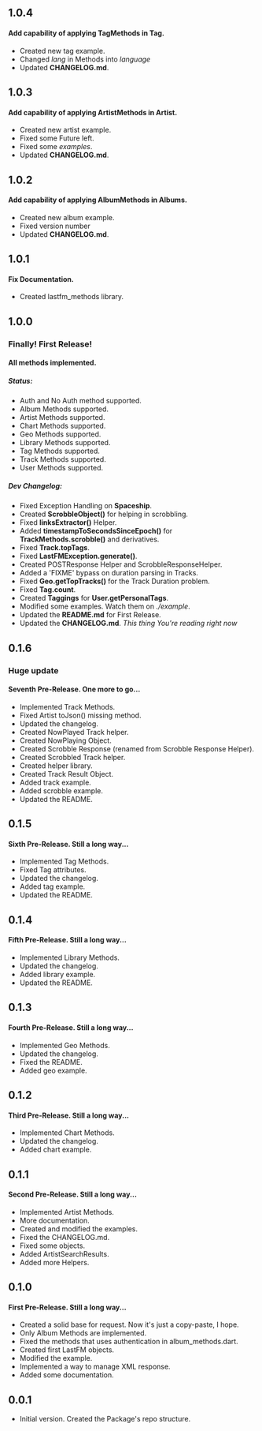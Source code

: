 ## 1.0.4
#### Add capability of applying TagMethods in Tag.

- Created new tag example.
- Changed *lang* in Methods into *language*
- Updated **CHANGELOG.md**.

## 1.0.3
#### Add capability of applying ArtistMethods in Artist.

- Created new artist example.
- Fixed some Future<dynamic> left.
- Fixed some *examples*.
- Updated **CHANGELOG.md**.

## 1.0.2
#### Add capability of applying AlbumMethods in Albums.

- Created new album example.
- Fixed version number
- Updated **CHANGELOG.md**.

## 1.0.1
#### Fix Documentation.

- Created lastfm_methods library.

## 1.0.0
### Finally! First Release!
#### All methods implemented.
##### Status:

- Auth and No Auth method supported.
- Album Methods supported.
- Artist Methods supported.
- Chart Methods supported.
- Geo Methods supported.
- Library Methods supported.
- Tag Methods supported.
- Track Methods supported.
- User Methods supported.

##### Dev Changelog:

- Fixed Exception Handling on **Spaceship**.
- Created **ScrobbleObject()** for helping in scrobbling.
- Fixed **linksExtractor()** Helper.
- Added **timestampToSecondsSinceEpoch()** for **TrackMethods.scrobble()** and derivatives.
- Fixed **Track.topTags**.
- Fixed **LastFMException.generate()**.
- Created POSTResponse Helper and ScrobbleResponseHelper.
- Added a 'FIXME' bypass on duration parsing in Tracks.
- Fixed **Geo.getTopTracks()** for the Track Duration problem.
- Fixed **Tag.count**.
- Created **Taggings** for **User.getPersonalTags**.
- Modified some examples. Watch them on *./example*.
- Updated the **README.md** for First Release.
- Updated the **CHANGELOG.md**. *This thing You're reading right now*

## 0.1.6
### Huge update
#### Seventh Pre-Release. One more to go...

- Implemented Track Methods.
- Fixed Artist toJson() missing method.
- Updated the changelog.
- Created NowPlayed Track helper.
- Created NowPlaying Object.
- Created Scrobble Response (renamed from Scrobble Response Helper).
- Created Scrobbled Track helper.
- Created helper library.
- Created Track Result Object.
- Added track example.
- Added scrobble example.
- Updated the README.

## 0.1.5
#### Sixth Pre-Release. Still a long way...

- Implemented Tag Methods.
- Fixed Tag attributes.
- Updated the changelog.
- Added tag example.
- Updated the README.

## 0.1.4
#### Fifth Pre-Release. Still a long way...

- Implemented Library Methods.
- Updated the changelog.
- Added library example.
- Updated the README.

## 0.1.3
#### Fourth Pre-Release. Still a long way...

- Implemented Geo Methods.
- Updated the changelog.
- Fixed the README.
- Added geo example.

## 0.1.2
#### Third Pre-Release. Still a long way...

- Implemented Chart Methods.
- Updated the changelog.
- Added chart example.

## 0.1.1
#### Second Pre-Release. Still a long way...

- Implemented Artist Methods.
- More documentation.
- Created and modified the examples.
- Fixed the CHANGELOG.md.
- Fixed some objects.
- Added ArtistSearchResults.
- Added more Helpers.

## 0.1.0
#### First Pre-Release. Still a long way...

- Created a solid base for request. Now it's just a copy-paste, I hope.
- Only Album Methods are implemented.
- Fixed the methods that uses authentication in album_methods.dart.
- Created first LastFM objects.
- Modified the example.
- Implemented a way to manage XML response.
- Added some documentation.

## 0.0.1

- Initial version. Created the Package's repo structure.
